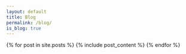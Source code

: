 ```yaml
---
layout: default
title: Blog
permalink: /blog/
is_blog: true
---
```


{% for post in site.posts %}
  {% include post_content %}
{% endfor %}
